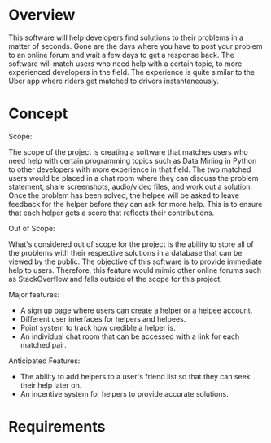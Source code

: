 # Overview

This software will help developers find solutions to their problems in a matter of seconds. Gone are the days where you have to post your problem to an online forum and wait a few days to get a response back. The software will match users who need help with a certain topic, to more experienced developers in the field. The experience is quite similar to the Uber app where riders get matched to drivers instantaneously.

# Concept

Scope:

The scope of the project is creating a software that matches users who need help with certain programming topics such as Data Mining in Python to other developers with more experience in that field. The two matched users would be placed in a chat room where they can discuss the problem statement, share screenshots, audio/video files, and work out a solution. Once the problem has been solved, the helpee will be asked to leave feedback for the helper before they can ask for more help. This is to ensure that each helper gets a score that reflects their contributions.

Out of Scope:

What's considered out of scope for the project is the ability to store all of the problems with their respective solutions in a database that can be viewed by the public. The objective of this software is to provide immediate help to users. Therefore, this feature would mimic other online forums such as StackOverflow and falls outside of the scope for this project.

Major features:

- A sign up page where users can create a helper or a helpee account.
- Different user interfaces for helpers and helpees.
- Point system to track how credible a helper is.
- An individual chat room that can be accessed with a link for each matched pair.

Anticipated Features:

- The ability to add helpers to a user's friend list so that they can seek their help later on.
- An incentive system for helpers to provide accurate solutions.

# Requirements
